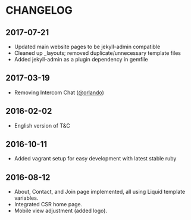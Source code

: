# CHANGELOG

## 2017-07-21
* Updated main website pages to be jekyll-admin compatible
* Cleaned up _layouts; removed duplicate/unnecessary template files
* Added jekyll-admin as a plugin dependency in gemfile

## 2017-03-19
* Removing Intercom Chat ([@orlando](https://github.com/orlando))

## 2016-02-02

* English version of T&C

## 2016-10-11

 * Added vagrant setup for easy development with latest stable ruby

## 2016-08-12

* About, Contact, and Join page implemented, all using Liquid template variables.
* Integrated CSR home page.
* Mobile view adjustment (added logo).
